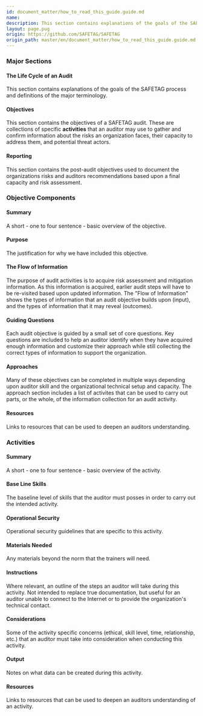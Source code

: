```yaml
---
id: document_matter/how_to_read_this_guide.guide.md
name: 
description: This section contains explanations of the goals of the SAFETAG process and definitions of the major terminology.#### ObjectivesThis section contains the objectives of a SAFETAG...
layout: page.pug
origin: https://github.com/SAFETAG/SAFETAG
origin_path: master/en/document_matter/how_to_read_this_guide.guide.md
---
```


### Major Sections

#### The Life Cycle of an Audit

This section contains explanations of the goals of the SAFETAG process and definitions of the major terminology.

#### Objectives

This section contains the objectives of a SAFETAG audit. These are collections of specific **activities** that an auditor may use to gather and confirm information about the risks an organization faces,  their capacity to address them, and potential threat actors.

#### Reporting

This section contains the post-audit objectives used to document the organizations risks and auditors recommendations based upon a final capacity and risk assessment.



### Objective Components

#### Summary

A short - one to four sentence - basic overview of the objective.

#### Purpose

The justification for why we have included this objective.

#### The Flow of Information

The purpose of audit activities is to acquire risk assessment and mitigation information. As this information is acquired, earlier audit steps will have to be re-visited based upon updated information. The "Flow of Information" shows the types of information that an audit objective builds upon (input), and the types of information that it may reveal (outcomes).

#### Guiding Questions

Each audit objective is guided by a small set of core questions. Key questions are included to help an auditor identify when they have acquired enough information and customize their approach while still collecting the correct types of information to support the organization.

#### Approaches

Many of these objectives can be completed in multiple ways depending upon auditor skill and the organizational technical setup and capacity. The approach section includes a list of activites that can be used to carry out parts, or the whole, of the information collection for an audit activity.

#### Resources

Links to resources that can be used to deepen an auditors understanding.




### Activities

#### Summary

A short - one to four sentence - basic overview of the activity.

#### Base Line Skills

The baseline level of skills that the auditor must posses in order to carry out the intended activity.

#### Operational Security

Operational security guidelines that are specific to this activity.

#### Materials Needed

Any materials beyond the norm that the trainers will need.

#### Instructions

Where relevant, an outline of the steps an auditor will take during this activity.  Not intended to replace true documentation, but useful for an auditor unable to connect to the Internet or to provide the organization's technical contact.

#### Considerations

Some of the activity specific concerns (ethical, skill level,  time, relationship, etc.) that an auditor must take into consideration when conducting this activity.

#### Output

Notes on what data can be created during this activity.

#### Resources

Links to resources that can be used to deepen an auditors understanding of an activity.


